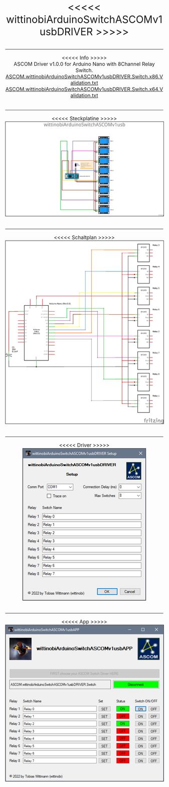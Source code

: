 <!DOCTYPE html>
<html>
	<body>
		<div>
			<p>
				<font size="6">
					<center>
						<<<<< wittinobiArduinoSwitchASCOMv1usbDRIVER >>>>>
					</center>
				</font>
				<font size="3">
					<center>
						<br>
						<hr>
						<<<<< Info >>>>>
						<br>
						ASCOM Driver v1.0.0 for Arduino Nano with 8Channel Relay Switch.
						<br>
						<a href="wittinobiArduinoSwitchASCOMv1usbREADME/ASCOM.wittinobiArduinoSwitchASCOMv1usbDRIVER.Switch.x86.Validation.txt" target="_blank">
						ASCOM.wittinobiArduinoSwitchASCOMv1usbDRIVER.Switch.x86.Validation.txt
						</a>
						<br>
						<a href="wittinobiArduinoSwitchASCOMv1usbREADME/ASCOM.wittinobiArduinoSwitchASCOMv1usbDRIVER.Switch.x64.Validation.txt" target="_blank">
						ASCOM.wittinobiArduinoSwitchASCOMv1usbDRIVER.Switch.x64.Validation.txt
						</a>
						<br>
						<br>
						<hr>
						<<<<< Steckplatine >>>>>
						<br>
						<a href="wittinobiArduinoSwitchASCOMv1usbREADME/wittinobiArduinoSwitchASCOMv1usb_Steckplatine.png" target="_blank">
							<img width="640px" src="wittinobiArduinoSwitchASCOMv1usbREADME/wittinobiArduinoSwitchASCOMv1usb_Steckplatine.png" alt="wittinobiArduinoSwitchASCOMv1usb_Steckplatine.png" border="1">
						</a>
						<br>
						<br>
						<hr>
						<<<<< Schaltplan >>>>>
						<br>
						<a href="wittinobiArduinoSwitchASCOMv1usbREADME/wittinobiArduinoSwitchASCOMv1usb_Schaltplan.png" target="_blank">
							<img width="640px" src="wittinobiArduinoSwitchASCOMv1usbREADME/wittinobiArduinoSwitchASCOMv1usb_Schaltplan.png" alt="wittinobiArduinoSwitchASCOMv1usb_Schaltplan.png" border="1">
						</a>
						<br>
						<br>
						<hr>
						<<<<< Driver >>>>>
						<br>
						<a href="wittinobiArduinoSwitchASCOMv1usbREADME/wittinobiArduinoSwitchASCOMv1usbDRIVER.png" target="_blank">
							<img src="wittinobiArduinoSwitchASCOMv1usbREADME/wittinobiArduinoSwitchASCOMv1usbDRIVER.png" alt="wittinobiArduinoSwitchASCOMv1usbDRIVER.png" border="1">
						</a>
						<br>
						<br>
						<hr>
						<<<<< App >>>>>
						<br>
						<a href="wittinobiArduinoSwitchASCOMv1usbREADME/wittinobiArduinoSwitchASCOMv1usbAPP.png" target="_blank">
							<img src="wittinobiArduinoSwitchASCOMv1usbREADME/wittinobiArduinoSwitchASCOMv1usbAPP.png" alt="wittinobiArduinoSwitchASCOMv1usbAPP.png" border="1">
						</a>
						<br>
					</center>
				</font>
			</p>
		</div>
	</body>
</html>
